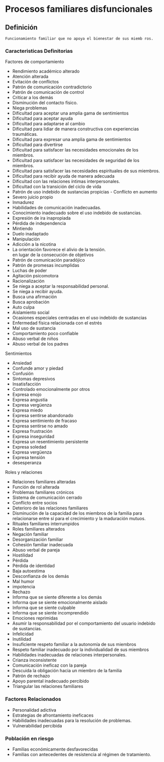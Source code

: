 # Procesos familiares disfuncionales
## Definición
	Funcionamiento familiar que no apoya el bienestar de sus miemb ros.

### Caracteristicas Definitorias
Factores de comportamiento   
- Rendimiento académico alterado   
- Atención alterada   
- Evitación de conflictos   
- Patrón de comunicación 
contradictorio   
- Patrón de comunicación de 
control   
- Criticar a los demás   
- Disminución del contacto físico.   
- Niega problemas   
- Dificultad para aceptar una 
amplia gama de sentimientos   
- Dificultad para aceptar ayuda   
- Dificultad para adaptarse al cambio   
- Dificultad para lidiar de manera 
constructiva con experiencias 
traumáticas.   
- Dificultad para expresar una 
amplia gama de sentimientos   
- Dificultad para divertirse   
- Dificultad para satisfacer las 
necesidades emocionales de 
los miembros.   
- Dificultad para satisfacer las 
necesidades de seguridad 
de los miembros.   
- Dificultad para satisfacer las 
necesidades espirituales de 
sus miembros.   
- Dificultad para recibir 
ayuda de manera 
adecuada   
- Dificultad con las relaciones 
íntimas interpersonales.   
- Dificultad con la transición del ciclo 
de vida   
- Patrón de uso indebido de sustancias 
propicias   - Conflicto en aumento    
- Severo juicio propio  
- Inmadurez  
- Habilidades de comunicación inadecuadas.   
- Conocimiento inadecuado sobre el 
uso indebido de sustancias.   
- Expresión de ira inapropiada   
- Pérdida de independencia   
- Mintiendo   
- Duelo inadaptado   
- Manipulación   
- Adicción a la nicotina   
- La orientación favorece el alivio de 
la tensión.  
en lugar de la consecución de 
objetivos   
- Patrón de comunicación 
paradójico   
- Patrón de promesas incumplidas   
- Luchas de poder   
- Agitación psicomotora   
- Racionalización   
- Se niega a aceptar la 
responsabilidad 
personal.   
- Se niega a recibir ayuda.   
- Busca una afirmación  
- Busca aprobación   
- Auto culpa   
- Aislamiento social   
- Ocasiones especiales centradas en 
el uso indebido de sustancias   
- Enfermedad física relacionada con 
el estrés   
- Mal uso de sustancia   
- Comportamiento poco confiable   
- Abuso verbal de niños   
- Abuso verbal de los padres  
 
Sentimientos   
- Ansiedad   
- Confunde amor y piedad   
- Confusión   
- Sintomas depresivos   
- Insatisfacción   
- Controlado emocionalmente por 
otros   
- Expresa enojo   
- Expresa angustia   
- Expresa vergüenza   
- Expresa miedo   
- Expresa sentirse abandonado   
- Expresa sentimiento de fracaso   
- Expresa sentirse no amado   
- Expresa frustración   
- Expresa inseguridad   
- Expresa un resentimiento 
persistente   
- Expresa soledad   
- Expresa vergüenza   
- Expresa tensión   
- desesperanza  
 
Roles y relaciones   
- Relaciones familiares alteradas   
- Función de rol alterada   
- Problemas familiares crónicos   
- Sistema de comunicación cerrado   
- Conflicto entre socios   
- Deterioro de las relaciones 
familiares   
- Disminución de la capacidad de los miembros de la familia para relacionarse entre sí para el crecimiento y la maduración mutuos.   
- Rituales familiares interrumpidos   
- Roles familiares alterados   
- Negación familiar   
- Desorganización familiar   
- Cohesión familiar inadecuada   
- Abuso verbal de pareja  
- Hostilidad   
- Pérdida   
- Pérdida de identidad   
- Baja autoestima   
- Desconfianza de los demás   
- Mal humor   
- impotencia   
- Rechazo   
- Informa que se siente 
diferente a los demás   
- Informa que se siente 
emocionalmente aislado   
- Informa que se siente culpable   
- Informa que se siente 
incomprendido   
- Emociones reprimidas   
- Asumir la responsabilidad por el 
comportamiento del usuario 
indebido de sustancias.   
- Infelicidad   
- Inutilidad  
- Insuficiente respeto familiar a la 
autonomía de sus miembros   
- Respeto familiar inadecuado por la 
individualidad de sus miembros   
- Habilidades inadecuadas de 
relaciones interpersonales.   
- Crianza inconsistente   
- Comunicación ineficaz con la 
pareja   
- Descuida la obligación hacia 
un miembro de la familia   
- Patrón de rechazo   
- Apoyo parental inadecuado 
percibido   
- Triangular las relaciones familiares

### Factores Relacionados
- Personalidad adictiva  
- Estrategias de afrontamiento 
ineficaces   
- Habilidades inadecuadas para la resolución de problemas.  
- Vulnerabilidad percibida  
 
### Población en riesgo
- Familias económicamente 
desfavorecidas   
- Familias con antecedentes de 
resistencia al régimen de 
tratamiento.

